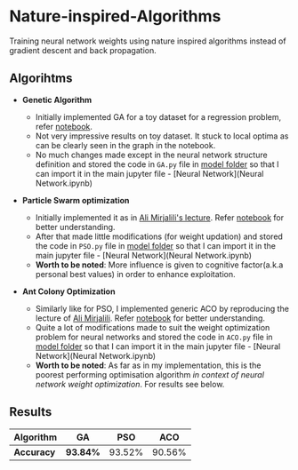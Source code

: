 # Nature-inspired-Algorithms
Training neural network weights using nature inspired algorithms instead of gradient descent and back propagation.

## Algorihtms 
- **Genetic Algorithm**
    - Initially implemented GA for a toy dataset for a regression problem, refer [notebook](GeneticAlgorithm/GeneticAlgorithm.ipynb).
    - Not very impressive results on toy dataset. It stuck to local optima as can be clearly seen in the graph in the notebook.
    - No much changes made except in the neural network structure definition and stored the code in `GA.py` file in [model folder](model) so that I can import it in the main jupyter file - [Neural Network](Neural Network.ipynb)

- **Particle Swarm optimization**
    - Initially implemented it as in [Ali Mirjalili's lecture](https://youtu.be/JhgDMAm-imI). Refer [notebook](ParticleSwarmOptimisation/PSO.ipynb) for better understanding.
    - After that made little modifications (for weight updation) and stored the code in `PSO.py` file in [model folder](model) so that I can import it in the main jupyter file - [Neural Network](Neural Network.ipynb)
    - **Worth to be noted**: More influence is given to cognitive factor(a.k.a personal best values) in order to enhance exploitation.

- **Ant Colony Optimization**
    - Similarly like for PSO, I implemented generic ACO by reproducing the lecture of [Ali Mirjalili](https://youtu.be/783ZtAF4j5g). Refer [notebook](AntColonyOptimisation/ACO.ipynb) for better understanding.
    - Quite a lot of modifications made to suit the weight optimization problem for neural networks and stored the code in `ACO.py` file in [model folder](model) so that I can import it in the main jupyter file - [Neural Network](Neural Network.ipynb)
    - **Worth to be noted**: As far as in my implementation, this is the poorest performing optimisation algorithm *in context of neural network weight optimization*. For results see below.

## Results

Algorithm | GA     | PSO    | ACO    | 
--------- | ------ | ------ | ------ |
**Accuracy**  | **93.84%** | 93.52% | 90.56% | 